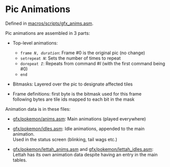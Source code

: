 # Pic Animations

Defined in [macros/scripts/gfx_anims.asm](https://github.com/pret/pokecrystal/blob/master/macros/scripts/gfx_anims.asm).

Pic animations are assembled in 3 parts:

- Top-level animations:
   - <code>frame <i>N</i>, <i>duration</i></code>: Frame #0 is the original pic (no change)
   - <code>setrepeat <i>N</i></code>: Sets the number of times to repeat
   - <code>dorepeat <i>I</i></code>: Repeats from command #<i>I</i> (with the first command being #0)
   - `end`

- Bitmasks:
  Layered over the pic to designate affected tiles

- Frame definitions:
  first byte is the bitmask used for this frame  
  following bytes are tile ids mapped to each bit in the mask

Animation data is in these files:

- [gfx/pokemon/anims.asm](https://github.com/pret/pokecrystal/blob/master/gfx/pokemon/anims.asm):
  Main animations (played everywhere)

- [gfx/pokemon/idles.asm](https://github.com/pret/pokecrystal/blob/master/gfx/pokemon/idles.asm):
  Idle animations, appended to the main animation.  
  Used in the status screen (blinking, tail wags etc.)

- [gfx/pokemon/lettah_anims.asm](https://github.com/pret/pokecrystal/blob/master/gfx/pokemon/lettah_anims.asm) and [gfx/pokemon/lettah_idles.asm](https://github.com/pret/pokecrystal/blob/master/gfx/pokemon/lettah_idles.asm):
  Lettah has its own animation data despite having an entry in the main tables.
